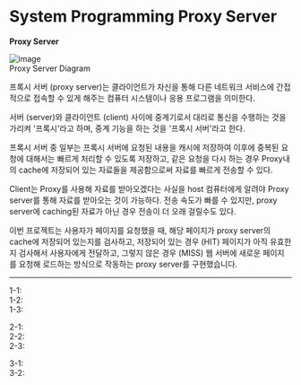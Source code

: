 # System Programming Proxy Server
**Proxy Server**  
  
![image](https://user-images.githubusercontent.com/68600592/176699146-0962539e-6aab-47a3-9696-469b9eb2fe67.png)  
Proxy Server Diagram  
  
프록시 서버 (proxy server)는 클라이언트가 자신을 통해 다른 네트워크 서비스에 간접적으로 접속할 수 있게 해주는 컴퓨터 시스템이나 응용 프로그램을 의미한다.  

서버 (server)와 클라이언트 (client) 사이에 중계기로서 대리로 통신을 수행하는 것을 가리켜 '프록시'라고 하며, 중계 기능을 하는 것을 '프록시 서버'라고 한다.  

프록시 서버 중 일부는 프록시 서버에 요청된 내용을 캐시에 저장하여 이후에 중복된 요청에 대해서는 빠르게 처리할 수 있도록 
저장하고, 같은 요청을 다시 하는 경우 Proxy내의 cache에 저장되어 있는 자료들을 제공함으로써 자료를 빠르게 전송할 수 있다.
  
Client는 Proxy를 사용해 자료를 받아오겠다는 사실을 host 컴퓨터에게 알려야 Proxy server를 통해 자료를 받아오는 것이 가능하다.
전송 속도가 빠를 수 있지만, proxy server에 caching된 자료가 아닌 경우 전송이 더 오래 걸릴수도 있다.

이번 프로젝트는 사용자가 페이지를 요청했을 때, 해당 페이지가 proxy server의 cache에 저장되어 있는지를 검사하고, 저장되어 있는 경우 (HIT) 페이지가 아직 유효한지 검사해서 사용자에게 전달하고, 그렇지 않은 경우 (MISS) 웹 서버에 새로운 페이지를 요청해 로드하는 방식으로 작동하는 proxy server를 구현했습니다.

----------------
1-1:  
1-2:  
1-3:  

2-1:  
2-2:  
2-3:  

3-1:  
3-2:  
